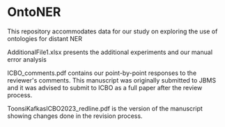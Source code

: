 # OntoNER
This repository accommodates data for our study on exploring the use of ontologies for distant NER


AdditionalFile1.xlsx presents the additional experiments and our manual error analysis


ICBO_comments.pdf contains our point-by-point responses to the reviewer's comments. This manuscript was originally submitted to JBMS and it was advised to submit to ICBO as a full paper after the review process.

ToonsiKafkasICBO2023_redline.pdf is the version of the manuscript showing changes done in the revision process.
